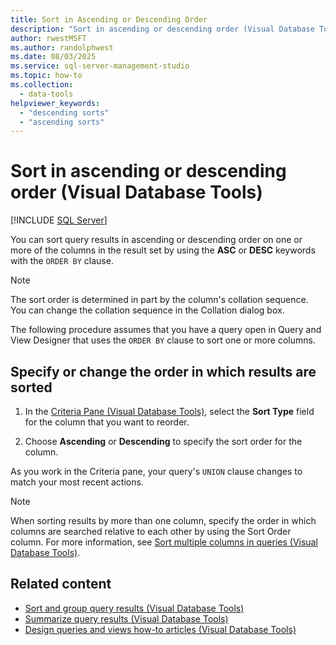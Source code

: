 ```yaml
---
title: Sort in Ascending or Descending Order
description: "Sort in ascending or descending order (Visual Database Tools)"
author: rwestMSFT
ms.author: randolphwest
ms.date: 08/03/2025
ms.service: sql-server-management-studio
ms.topic: how-to
ms.collection:
  - data-tools
helpviewer_keywords:
  - "descending sorts"
  - "ascending sorts"
---
```

# Sort in ascending or descending order (Visual Database Tools)

[!INCLUDE [SQL Server](../includes/applies-to-version/sqlserver.md)]

You can sort query results in ascending or descending order on one or more of the columns in the result set by using the **ASC** or **DESC** keywords with the `ORDER BY` clause.

> [!NOTE]  
> The sort order is determined in part by the column's collation sequence. You can change the collation sequence in the Collation dialog box.

The following procedure assumes that you have a query open in Query and View Designer that uses the `ORDER BY` clause to sort one or more columns.

## Specify or change the order in which results are sorted

1. In the [Criteria Pane (Visual Database Tools)](criteria-pane-visual-database-tools.md), select the **Sort Type** field for the column that you want to reorder.

1. Choose **Ascending** or **Descending** to specify the sort order for the column.

As you work in the Criteria pane, your query's `UNION` clause changes to match your most recent actions.

> [!NOTE]  
> When sorting results by more than one column, specify the order in which columns are searched relative to each other by using the Sort Order column. For more information, see [Sort multiple columns in queries (Visual Database Tools)](sort-multiple-columns-in-queries-visual-database-tools.md).

## Related content

- [Sort and group query results (Visual Database Tools)](sort-and-group-query-results-visual-database-tools.md)
- [Summarize query results (Visual Database Tools)](summarize-query-results-visual-database-tools.md)
- [Design queries and views how-to articles (Visual Database Tools)](design-queries-and-views-how-to-topics-visual-database-tools.md)
